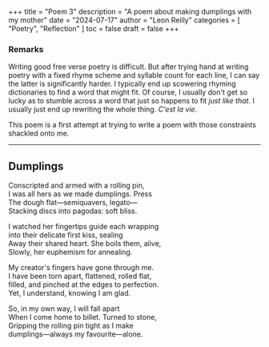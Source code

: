 +++
title = "Poem 3"
description = "A poem about making dumplings with my mother"
date = "2024-07-17"
author = "Leon Reilly"
categories = [
    "Poetry",
    "Reflection"
]
toc = false
draft = false
+++

### Remarks
Writing good free verse poetry is difficult. But after trying hand at writing poetry with a fixed rhyme scheme and syllable count for each line, I can say the latter is significantly harder. I typically end up scowering rhyming dictionaries to find a word that might fit. Of course, I usually don't get so lucky as to stumble across a word that just so happens to fit *just like that*. I usually just end up rewriting the whole thing. *C'est la vie*. 

This poem is a first attempt at trying to write a poem with those constraints shackled onto me.


---

## Dumplings

Conscripted and armed with a rolling pin, \
I was all hers as we made dumplings. Press \
The dough flat—semiquavers, legato—\
Stacking discs into pagodas: soft bliss.

I watched her fingertips guide each wrapping\
into their delicate first kiss, sealing\
Away their shared heart. She boils them, alive,\
Slowly, her euphemism for annealing.

My creator's fingers have gone through me.\
I have been torn apart, flattened, rolled flat, \
filled, and pinched at the edges to perfection.\
Yet, I understand, knowing I am glad.

So, in my own way, I will fall apart\
When I come home to billet. Turned to stone,\
Gripping the rolling pin tight as I make\
dumplings—always my favourite—alone.